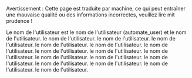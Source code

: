 Avertissement : Cette page est traduite par machine, ce qui peut entraîner une mauvaise qualité ou des informations incorrectes, veuillez lire mit prudence !

Le nom de l'utilisateur est le nom de l'utilisateur (automate_user) et le nom de l'utilisateur. le nom de l'utilisateur. le nom de l'utilisateur. le nom de l'utilisateur. le nom de l'utilisateur. le nom de l'utilisateur. le nom de l'utilisateur. le nom de l'utilisateur. le nom de l'utilisateur. le nom de l'utilisateur. le nom de l'utilisateur. le nom de l'utilisateur. le nom de l'utilisateur. le nom de l'utilisateur. le nom de l'utilisateur. le nom de l'utilisateur. le nom de l'utilisateur.